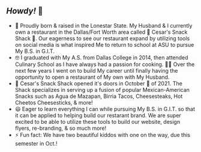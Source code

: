 ## _Howdy!_ 🤠
- 🤠 Proudly born & raised in the Lonestar State. My Husband & I currently own a restaurant in the Dallas/Fort Worth area called 🌮 Cesar's Snack Shack 🍔. Our eagerness to see our restaurant expand by utilizing tools on social media is what inspired Me to return to school at ASU to pursue My B.S. in G.I.T.
- 🤓 I graduated with My A.S. from Dallas College in 2014, then attended Culinary School as I have always had a passion for cooking. 🧑‍🍳 Over the next few years I went on to build My career until finally having the opportunity to open a restaurant of My own with My Husband.
- 🍔 Cesar's Snack Shack opened it's doors in October 👻 of 2021. The Shack specializes in serving up a fusion of popular Mexican-American Snacks such as Agua de Mazapan, Birria Tacos, Cheesesteaks, Hot Cheetos Cheesesticks, & more!
- 😃 Eager to learn everything I can while pursuing My B.S. in G.I.T. so that it can be applied to helping build our restarant brand. We are super excited to be able to utilize these tools to build our website, design flyers, re-branding, & so much more!
- ⚡ Fun fact: We have two beautiful kiddos with one on the way, due this semester in Oct.!
